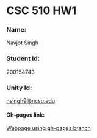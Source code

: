 # CSC 510 HW1

### Name: 
Navjot Singh
### Student Id: 
200154743
### Unity Id: 
nsingh9@ncsu.edu


#### Gh-pages link:
[Webpage using gh-pages branch](https://pages.github.ncsu.edu/nsingh9/CSC510-HW1/)  
